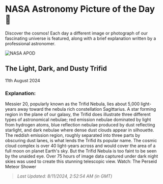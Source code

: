 
  # NASA Astronomy Picture of the Day 🌌

  Discover the cosmos! Each day a different image or photograph of our fascinating universe is featured, along with a brief explanation written by a professional astronomer.

![NASA APOD](https://apod.nasa.gov/apod/image/2408/M20OriginalLRGBHaO3S2_1500x1100.jpg)

## The Light, Dark, and Dusty Trifid

11th August 2024

### Explanation: 

Messier 20, popularly known as the Trifid Nebula, lies about 5,000 light-years away toward the nebula rich constellation Sagittarius. A star forming region in the plane of our galaxy, the Trifid does illustrate three different types of astronomical nebulae; red emission nebulae dominated by light from hydrogen atoms, blue reflection nebulae produced by dust reflecting starlight, and dark nebulae where dense dust clouds appear in silhouette. The reddish emission region, roughly separated into three parts by obscuring dust lanes, is what lends the Trifid its popular name. The cosmic cloud complex is over 40 light-years across and would cover the area of a full moon on planet Earth's sky. But the Trifid Nebula is too faint to be seen by the unaided eye. Over 75 hours of image data captured under dark night skies was used to create this stunning telescopic view.  Watch: The Perseid Meteor Shower

> _Last Updated: 8/11/2024, 2:52:54 AM (in GMT)_
